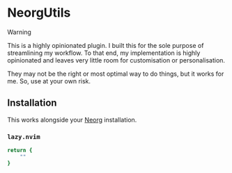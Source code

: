 # NeorgUtils

> [!warning]
> 
> This is a highly opinionated plugin. I built this for the sole purpose of
> streamlining my workflow. To that end, my implementation is highly
> opinionated and leaves very little room for customisation or personalisation.
> 
> They may not be the right or most optimal way to do things, but it works for
> me. So, use at your own risk.

## Installation

This works alongside your [Neorg](https://github.com/nvim-neorg/neorg) installation.

### `lazy.nvim`

```bash
return {
    ""
}
```
